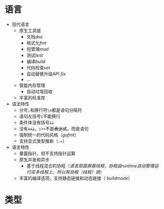 # 语言

- 现代语言
	- 原生工具链
		- 文档*doc*
		- 格式化*fmt*
		- 包管理*mod*
		- 测试*test*
		- 编译*build*
		- 代码检查*vet*
		- 自动替换升级API *fix*
		- ...
	- 智能内存管理
		- 自动垃圾回收
	- 丰富的标准库
- 语法特性
	- 分号`;`和换行符`\n`都是语句分隔符
	- 语句左括号`{`不能换行
	- 条件体没有括号~~`()`~~
	- 没有~~`++i`~~，`i++`不是~~表达式~~，而是语句
	- 强制统一的代码风格（*gofmt*）
	- 支持显式类型推断（`:=`）
- 语言特性
	- 暴露指针，但不支持指针运算
	- 原生并发和异步
		- 基于线程混合的协程（*语言层面屏蔽线程，协程由runtime自动管理运行在多线程上，所以有协程（线程）锁*）
	- 丰富的编译选项，支持静态链接和动态链接（ *buildmode*）

# 类型
